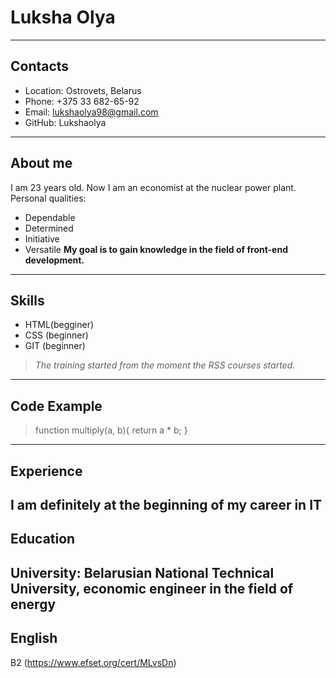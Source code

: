 # Luksha Olya
---
## Contacts
* Location: Ostrovets, Belarus
* Phone: +375 33 682-65-92
* Email: lukshaolya98@gmail.com
* GitHub: Lukshaolya
---
## About me
 I am 23 years old. Now I am an economist at the nuclear power plant. Personal qualities:

* Dependable
* Determined
* Initiative
* Versatile 
**My goal is to gain knowledge in the field of front-end development.**

---
## Skills
* HTML(begginer)
* CSS (beginner)
* GIT (beginner)
> *The training started from the moment the RSS courses started.*
---
## Code Example
>function multiply(a, b){
   return a * b;
}
---
## Experience
 I am definitely at the beginning of my career in IT
  ---
 ## Education 
 **University**: Belarusian National Technical University, economic engineer in the field of energy
 ---
 ## English
 B2 (<https://www.efset.org/cert/MLvsDn>)
